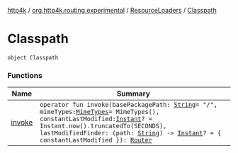 [http4k](../../../index.md) / [org.http4k.routing.experimental](../../index.md) / [ResourceLoaders](../index.md) / [Classpath](./index.md)

# Classpath

`object Classpath`

### Functions

| Name | Summary |
|---|---|
| [invoke](invoke.md) | `operator fun invoke(basePackagePath: `[`String`](https://kotlinlang.org/api/latest/jvm/stdlib/kotlin/-string/index.html)` = "/", mimeTypes: `[`MimeTypes`](../../../org.http4k.core/-mime-types/index.md)` = MimeTypes(), constantLastModified: `[`Instant`](https://docs.oracle.com/javase/9/docs/api/java/time/Instant.html)`? = Instant.now().truncatedTo(SECONDS), lastModifiedFinder: (path: `[`String`](https://kotlinlang.org/api/latest/jvm/stdlib/kotlin/-string/index.html)`) -> `[`Instant`](https://docs.oracle.com/javase/9/docs/api/java/time/Instant.html)`? = { constantLastModified }): `[`Router`](../../../org.http4k.routing/-router/index.md) |
